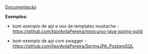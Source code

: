 [Documentação](https://docs.spring.io/spring-data/jpa/reference/jpa.html)

**Exemplos:**

<!--
*  https://github.com/IgorAvilaPereira/QuickStart_SpringJPAMustache
-->

* bom exemplo de api e uso de templates mustache - https://github.com/IgorAvilaPereira/minicurso-java-spring-solid

* bom exemplo de api com swagger - https://github.com/IgorAvilaPereira/SpringJPA_PostgreSQL

